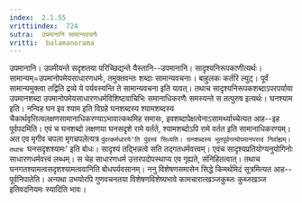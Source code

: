 ```yaml
---
index:  2.1.55
vrittiindex:  724
sutra:  उपमानानि सामान्यवचनैः
vritti:  balamanorama 
---
```


उपमानानि। उपमीयन्ते सदृशतया परिच्छिद्यन्ते यैस्तानि--उपमानानि। सादृश्यनिरूपकाणीत्यर्थः। सामान्यम्=उपमानोपमेयसाधारणधर्मः, तमुक्तवन्तः शब्दाः सामान्यवचनाः। बाहुलकः कर्तरि ल्युट्। पूर्वं सामान्यमुक्त्वा तद्विति द्रव्ये ये पर्यवस्यन्ति ते सामान्यवचना इति यावत्। तथाच सादृश्यनिरूपकशब्दाऽपरपर्याया उपमानशब्दा उपमानोपमेयसाधारणधर्मविशिष्टवाचिभिः समानाधिकरणैः समस्यन्ते स तत्पुरुष इत्यर्थः। घनश्याम इति। नन्विह घन इव श्याम इति विग्रहे घनशब्दस्य श्यामशब्दस्य चैकार्थवृत्तित्वलक्षणसामानाधिकरण्याऽभावात्कथमिह समासः, इवशब्दापेक्षत्वेनाऽसामर्थ्याच्चेत्यत आह--इह पूर्वपदमिति। एवं च घनशब्दो लक्षणया घनसदृशे रामे वर्तते, श्यामशब्दोऽपि रामे वर्तत इति सामानाधिकरण्यम्। अत एव मृगीव चपला मृगचपलेत्यत्र `पुंवत्कर्मधारये'ति पुंवत्त्वं सिध्यति। घनशब्दस्य भूतपूर्वगत्योपमानपरत्वं निर्वाह्यम्। तथाच `घनसदृशश्यामः' इति बोधः। सादृश्यं तद्भिन्नत्वे सति तद्गतधर्मवत्त्वम्। एवंच सादृश्यप्रतियोग्यनुयोगिनोः साधारणधर्मवत्त्वं लब्धम्। स चेह साधारणधर्म उत्तरपदोपस्थाप्य एव गृह्यते, संनिहितत्वात्। तथाच घनगतश्यामत्वसदृशश्यामत्ववानिति बोधपर्यवसानम्। ननु विशेषणसमासेन सिद्धे किमर्थमिदं सूत्रमित्यत आह--पूर्वनिपातेति। अन्यथा उभयोरपि गुणवचनतया विशेषणविशेष्यभावे कामचारात्खञ्जकुब्जः कुब्जखञ्ज इतिवदनियमः स्यादिति भावः। 

